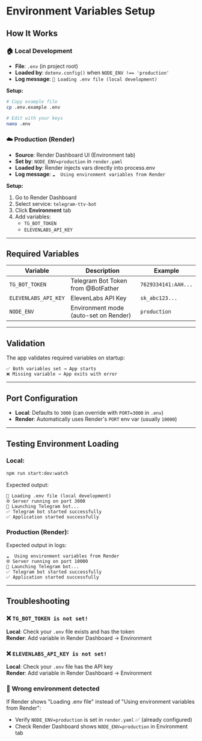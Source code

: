 # Environment Variables Setup

## How It Works

### 🏠 Local Development
- **File**: `.env` (in project root)
- **Loaded by**: `dotenv.config()` when `NODE_ENV !== 'production'`
- **Log message**: `🔧 Loading .env file (local development)`

**Setup:**
```bash
# Copy example file
cp .env.example .env

# Edit with your keys
nano .env
```

### ☁️ Production (Render)
- **Source**: Render Dashboard UI (Environment tab)
- **Set by**: `NODE_ENV=production` in `render.yaml`
- **Loaded by**: Render injects vars directly into process.env
- **Log message**: `☁️  Using environment variables from Render`

**Setup:**
1. Go to Render Dashboard
2. Select service: `telegram-ttv-bot`
3. Click **Environment** tab
4. Add variables:
   - `TG_BOT_TOKEN`
   - `ELEVENLABS_API_KEY`

---

## Required Variables

| Variable | Description | Example |
|----------|-------------|---------|
| `TG_BOT_TOKEN` | Telegram Bot Token from @BotFather | `7629334141:AAH...` |
| `ELEVENLABS_API_KEY` | ElevenLabs API Key | `sk_abc123...` |
| `NODE_ENV` | Environment mode (auto-set on Render) | `production` |

---

## Validation

The app validates required variables on startup:
```
✅ Both variables set → App starts
❌ Missing variable → App exits with error
```

---

## Port Configuration

- **Local**: Defaults to `3000` (can override with `PORT=3000` in `.env`)
- **Render**: Automatically uses Render's `PORT` env var (usually `10000`)

---

## Testing Environment Loading

### Local:
```bash
npm run start:dev:watch
```
Expected output:
```
🔧 Loading .env file (local development)
🌐 Server running on port 3000
🤖 Launching Telegram bot...
✅ Telegram bot started successfully
✅ Application started successfully
```

### Production (Render):
Expected output in logs:
```
☁️  Using environment variables from Render
🌐 Server running on port 10000
🤖 Launching Telegram bot...
✅ Telegram bot started successfully
✅ Application started successfully
```

---

## Troubleshooting

### ❌ `TG_BOT_TOKEN is not set!`
**Local**: Check your `.env` file exists and has the token  
**Render**: Add variable in Render Dashboard → Environment

### ❌ `ELEVENLABS_API_KEY is not set!`
**Local**: Check your `.env` file has the API key  
**Render**: Add variable in Render Dashboard → Environment

### 🔧 Wrong environment detected
If Render shows "Loading .env file" instead of "Using environment variables from Render":
- Verify `NODE_ENV=production` is set in `render.yaml` ✅ (already configured)
- Check Render Dashboard shows `NODE_ENV=production` in Environment tab
